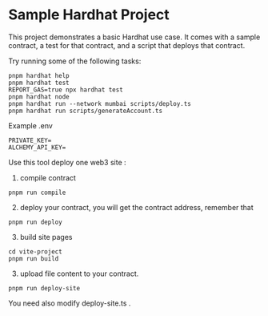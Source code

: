 # Sample Hardhat Project

This project demonstrates a basic Hardhat use case. It comes with a sample contract, a test for that contract, and a script that deploys that contract.

Try running some of the following tasks:

```shell
pnpm hardhat help
pnpm hardhat test
REPORT_GAS=true npx hardhat test
pnpm hardhat node
pnpm hardhat run --network mumbai scripts/deploy.ts
pnpm hardhat run scripts/generateAccount.ts

```

Example .env

```shell
PRIVATE_KEY=
ALCHEMY_API_KEY=
```


Use this tool deploy one web3 site : 

1. compile contract

```shell
pnpm run compile 
```

2. deploy your contract, you will get the contract address, remember that

```shell
pnpm run deploy
```

3. build site pages

```shell
cd vite-project 
pnpm run build 
```

3.  upload file content to your contract. 

```shell
pnpm run deploy-site
```

You need also modify deploy-site.ts .